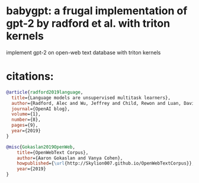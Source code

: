 # babygpt: a frugal implementation of gpt-2 by radford et al. with triton kernels

implement gpt-2 on open-web text database with triton kernels 

# citations: 

```bibtex
@article{radford2019language,
  title={Language models are unsupervised multitask learners},
  author={Radford, Alec and Wu, Jeffrey and Child, Rewon and Luan, David and Amodei, Dario and Sutskever, Ilya},
  journal={OpenAI blog},
  volume={1},
  number={8},
  pages={9},
  year={2019}
}
```
```bibtex
@misc{Gokaslan2019OpenWeb,  
	title={OpenWebText Corpus},
	author={Aaron Gokaslan and Vanya Cohen},
	howpublished={\url{http://Skylion007.github.io/OpenWebTextCorpus}}, 
	year={2019}
}
```
